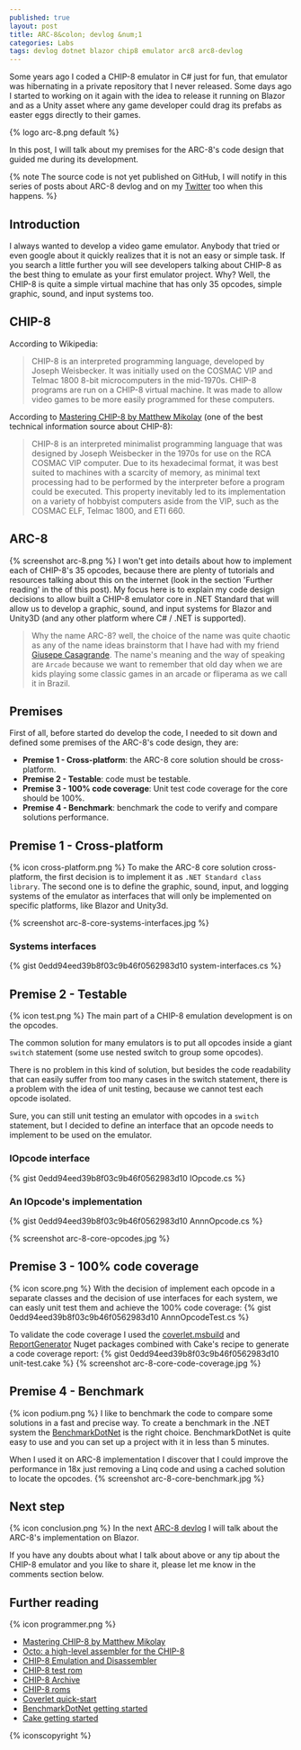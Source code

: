 ```yaml
---
published: true
layout: post
title: ARC-8&colon; devlog &num;1
categories: Labs
tags: devlog dotnet blazor chip8 emulator arc8 arc8-devlog
---
```

Some years ago I coded a CHIP-8 emulator in C# just for fun, that emulator was hibernating in a private repository that I never released. Some days ago I started to working on it again with the idea to release it running on Blazor and as a Unity asset where any game developer could drag its prefabs as easter eggs directly to their games.

{% logo arc-8.png default %}

In this post, I will talk about my premises for the ARC-8's code design that guided me during its development.

{% note The source code is not yet published on GitHub, I will notify in this series of posts about ARC-8 devlog and on my [Twitter](https://twitter.com/ogiacomelli) too when this happens. %}

## Introduction
I always wanted to develop a video game emulator. Anybody that tried or even google about it quickly realizes that it is not an easy or simple task.
If you search a little further you will see developers talking about CHIP-8 as the best thing to emulate as your first emulator project. Why? Well, the CHIP-8 is quite a simple virtual machine that has only 35 opcodes, simple graphic, sound, and input systems too.

## CHIP-8
According to Wikipedia:
> CHIP-8 is an interpreted programming language, developed by Joseph Weisbecker. It was initially used on the COSMAC VIP and Telmac 1800 8-bit microcomputers in the mid-1970s. CHIP-8 programs are run on a CHIP-8 virtual machine. It was made to allow video games to be more easily programmed for these computers.

According to [Mastering CHIP-8 by Matthew Mikolay](http://mattmik.com/files/chip8/mastering/chip8.html) (one of the best technical information source about CHIP-8):
> CHIP-8 is an interpreted minimalist programming language that was designed by Joseph Weisbecker in the 1970s for use on the RCA COSMAC VIP computer. Due to its hexadecimal format, it was best suited to machines with a scarcity of memory, as minimal text processing had to be performed by the interpreter before a program could be executed. This property inevitably led to its implementation on a variety of hobbyist computers aside from the VIP, such as the COSMAC ELF, Telmac 1800, and ETI 660.

## ARC-8
{% screenshot arc-8.png %}
I won't get into details about how to implement each of CHIP-8's 35 opcodes, because there are plenty of tutorials and resources talking about this on the internet (look in the section 'Further reading' in the of this post). My focus here is to explain my code design decisions to allow built a CHIP-8 emulator core in .NET Standard that will allow us to develop a graphic, sound, and input systems for Blazor and Unity3D (and any other platform where C# / .NET is supported).

> Why the name ARC-8? well, the choice of the name was quite chaotic as any of the name ideas brainstorm that I have had with my friend [Giusepe Casagrande](http://twitter.com/giusepe). The name's meaning and the way of speaking are `Arcade` because we want to remember that old day when we are kids playing some classic games in an arcade or fliperama as we call it in Brazil.

## Premises
First of all, before started do develop the code, I needed to sit down and defined some premises of the ARC-8's code design, they are:

* **Premise 1 - Cross-platform**: the ARC-8 core solution should be cross-platform.
* **Premise 2 - Testable**: code must be testable.
* **Premise 3 - 100% code coverage**: Unit test code coverage for the core should be 100%.
* **Premise 4 - Benchmark**: benchmark the code to verify and compare solutions performance.

## Premise 1 - Cross-platform
{% icon cross-platform.png %}
To make the ARC-8 core solution cross-platform, the first decision is to implement it as `.NET Standard class library`. The second one is to define the graphic, sound, input, and logging systems of the emulator as interfaces that will only be implemented on specific platforms, like Blazor and Unity3d.

{% screenshot arc-8-core-systems-interfaces.jpg %}

### Systems interfaces
{% gist 0edd94eed39b8f03c9b46f0562983d10 system-interfaces.cs %}

## Premise 2 - Testable
{% icon test.png %}
The main part of a CHIP-8 emulation development is on the opcodes.

The common solution for many emulators is to put all opcodes inside a giant `switch` statement (some use nested switch to group some opcodes).

There is no problem in this kind of solution, but besides the code readability that can easily suffer from too many cases in the switch statement, there is a problem with the idea of unit testing, because we cannot test each opcode isolated. 

Sure, you can still unit testing an emulator with opcodes in a `switch` statement, but I decided to define an interface that an opcode needs to implement to be used on the emulator.

### IOpcode interface
{% gist 0edd94eed39b8f03c9b46f0562983d10 IOpcode.cs %}

### An IOpcode's implementation
{% gist 0edd94eed39b8f03c9b46f0562983d10 AnnnOpcode.cs %}

{% screenshot arc-8-core-opcodes.jpg %}

## Premise 3 - 100% code coverage
{% icon score.png %}
With the decision of implement each opcode in a separate classes and the decision of use interfaces for each system, we can easly unit test them and achieve the 100% code coverage:
{% gist 0edd94eed39b8f03c9b46f0562983d10 AnnnOpcodeTest.cs %}

To validate the code coverage I used the [coverlet.msbuild](https://github.com/coverlet-coverage/coverlet) and [ReportGenerator](https://github.com/danielpalme/ReportGenerator) Nuget packages combined with Cake's recipe to generate a code coverage report:
{% gist 0edd94eed39b8f03c9b46f0562983d10 unit-test.cake %}
{% screenshot arc-8-core-code-coverage.jpg %}

## Premise 4 - Benchmark
{% icon podium.png %}
I like to benchmark the code to compare some solutions in a fast and precise way. To create a benchmark in the .NET system the [BenchmarkDotNet](https://benchmarkdotnet.org/) is the right choice. BenchmarkDotNet is quite easy to use and you can set up a project with it in less than 5 minutes.

When I used it on ARC-8 implementation I discover that I could improve the performance in 18x just removing a Linq code and using a cached solution to locate the opcodes.
{% screenshot arc-8-core-benchmark.jpg %}

## Next step
{% icon conclusion.png %}
In the next [ARC-8 devlog](/tags/arc8-devlog) I will talk about the ARC-8's implementation on Blazor.

If you have any doubts about what I talk about above or any tip about the CHIP-8 emulator and you like to share it, please let me know in the comments section below.

## Further reading
{% icon programmer.png %}
* [Mastering CHIP-8 by Matthew Mikolay](http://mattmik.com/files/chip8/mastering/chip8.html)
* [Octo: a high-level assembler for the CHIP-8](https://github.com/JohnEarnest/Octo)
* [CHIP-8 Emulation and Disassembler](https://github.com/mwales/chip8)
* [CHIP-8 test rom](https://github.com/corax89/chip8-test-rom)
* [CHIP-8 Archive](https://johnearnest.github.io/chip8Archive/)
* [CHIP-8 roms](https://github.com/dmatlack/chip8/tree/master/roms/games)
* [Coverlet quick-start](https://github.com/coverlet-coverage/coverlet#Quick-Start)
* [BenchmarkDotNet getting started](https://benchmarkdotnet.org/articles/guides/getting-started.html)
* [Cake getting started](https://cakebuild.net/docs/getting-started)

{% iconscopyright %}